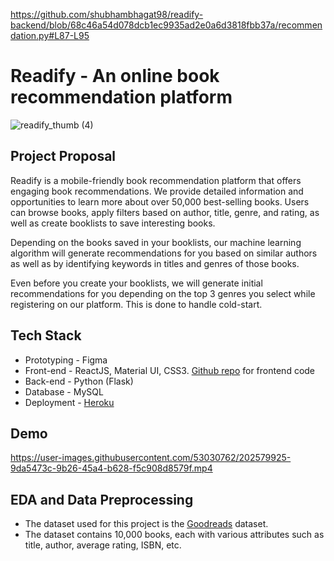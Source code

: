 https://github.com/shubhambhagat98/readify-backend/blob/68c46a54d078dcb1ec9935ad2e0a6d3818fbb37a/recommendation.py#L87-L95

# Readify - An online book recommendation platform

![readify_thumb (4)](https://user-images.githubusercontent.com/53030762/202834255-ccd766c4-04e2-43a9-bae7-9cacfe7aec32.png)

## Project Proposal

Readify is a mobile-friendly book recommendation platform that offers engaging book recommendations. We provide detailed information and opportunities to learn more about over 50,000 best-selling books. Users can browse books, apply filters based on author, title, genre, and rating, as well as create booklists to save interesting books.

Depending on the books saved in your booklists, our machine learning algorithm will generate recommendations for you based on similar authors as well as by identifying keywords in titles and genres of those books.

Even before you create your booklists, we will generate initial recommendations for you depending on the top 3 genres you select while registering on our platform. This is done to handle cold-start.

## Tech Stack

- Prototyping - Figma
- Front-end - ReactJS, Material UI, CSS3. [Github repo](https://github.com/shubhambhagat98/Readify-frontend) for frontend code
- Back-end - Python (Flask)
- Database - MySQL
- Deployment - [Heroku](https://readify-app.herokuapp.com/)

## Demo

https://user-images.githubusercontent.com/53030762/202579925-9da5473c-9b26-45a4-b628-f5c908d8579f.mp4

## EDA and Data Preprocessing

- The dataset used for this project is the [Goodreads](https://zenodo.org/records/4265096#.YkJYHjfML0p) dataset.
- The dataset contains 10,000 books, each with various attributes such as title, author, average rating, ISBN, etc.
